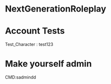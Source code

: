 # NextGenerationRoleplay

# Account Tests
Test_Character : test123

# Make yourself admin

CMD:sadmindd
